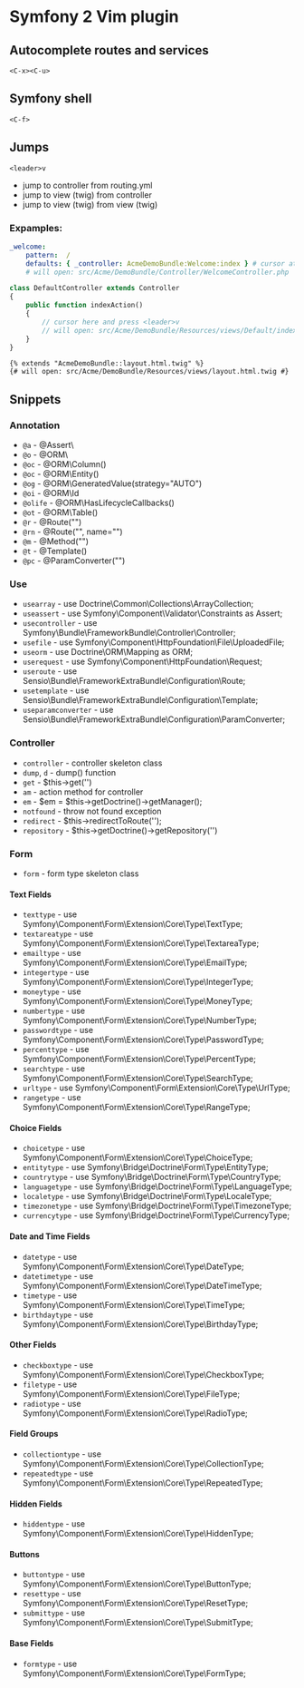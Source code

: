 # Symfony 2 Vim plugin

## Autocomplete routes and services

`<C-x><C-u>`

## Symfony shell

`<C-f>`

## Jumps

`<leader>v`

 * jump to controller from routing.yml
 * jump to view (twig) from controller
 * jump to view (twig) from view (twig)

### Expamples:

```yaml
_welcome:
    pattern:  /
    defaults: { _controller: AcmeDemoBundle:Welcome:index } # cursor at this line
    # will open: src/Acme/DemoBundle/Controller/WelcomeController.php

```

```php
class DefaultController extends Controller
{
    public function indexAction()
    {
        // cursor here and press <leader>v
        // will open: src/Acme/DemoBundle/Resources/views/Default/index.html.twig
    }
}
```

```twig
{% extends "AcmeDemoBundle::layout.html.twig" %}
{# will open: src/Acme/DemoBundle/Resources/views/layout.html.twig #}
```

## Snippets

### Annotation

 * `@a` - @Assert\
 * `@o` - @ORM\
 * `@oc` - @ORM\Column()
 * `@oc` - @ORM\Entity()
 * `@og` - @ORM\GeneratedValue(strategy="AUTO")
 * `@oi` - @ORM\Id
 * `@olife` - @ORM\HasLifecycleCallbacks()
 * `@ot` - @ORM\Table()
 * `@r` - @Route("")
 * `@rn` - @Route("", name="")
 * `@m` - @Method("")
 * `@t` - @Template()
 * `@pc` - @ParamConverter("")

### Use

 * `usearray` - use Doctrine\Common\Collections\ArrayCollection;
 * `useassert` - use Symfony\Component\Validator\Constraints as Assert;
 * `usecontroller` - use Symfony\Bundle\FrameworkBundle\Controller\Controller;
 * `usefile` - use Symfony\Component\HttpFoundation\File\UploadedFile;
 * `useorm` - use Doctrine\ORM\Mapping as ORM;
 * `userequest` - use Symfony\Component\HttpFoundation\Request;
 * `useroute` - use Sensio\Bundle\FrameworkExtraBundle\Configuration\Route;
 * `usetemplate` - use Sensio\Bundle\FrameworkExtraBundle\Configuration\Template;
 * `useparamconverter` - use Sensio\Bundle\FrameworkExtraBundle\Configuration\ParamConverter;

### Controller

 * `controller` - controller skeleton class
 * `dump`, `d` - dump() function
 * `get` - $this->get('')
 * `am` - action method for controller
 * `em` - $em = $this->getDoctrine()->getManager();
 * `notfound` - throw not found exception
 * `redirect` - $this->redirectToRoute('');
 * `repository` - $this->getDoctrine()->getRepository('')

### Form

 * `form` - form type skeleton class

#### Text Fields

 * `texttype` - use Symfony\Component\Form\Extension\Core\Type\TextType;
 * `textareatype` - use Symfony\Component\Form\Extension\Core\Type\TextareaType;
 * `emailtype` - use Symfony\Component\Form\Extension\Core\Type\EmailType;
 * `integertype` - use Symfony\Component\Form\Extension\Core\Type\IntegerType;
 * `moneytype` - use Symfony\Component\Form\Extension\Core\Type\MoneyType;
 * `numbertype` - use Symfony\Component\Form\Extension\Core\Type\NumberType;
 * `passwordtype` - use Symfony\Component\Form\Extension\Core\Type\PasswordType;
 * `percenttype` - use Symfony\Component\Form\Extension\Core\Type\PercentType;
 * `searchtype` - use Symfony\Component\Form\Extension\Core\Type\SearchType;
 * `urltype` - use Symfony\Component\Form\Extension\Core\Type\UrlType;
 * `rangetype` - use Symfony\Component\Form\Extension\Core\Type\RangeType;

#### Choice Fields

 * `choicetype` - use Symfony\Component\Form\Extension\Core\Type\ChoiceType;
 * `entitytype` - use Symfony\Bridge\Doctrine\Form\Type\EntityType;
 * `countrytype` - use Symfony\Bridge\Doctrine\Form\Type\CountryType;
 * `languagetype` - use Symfony\Bridge\Doctrine\Form\Type\LanguageType;
 * `localetype` - use Symfony\Bridge\Doctrine\Form\Type\LocaleType;
 * `timezonetype` - use Symfony\Bridge\Doctrine\Form\Type\TimezoneType;
 * `currencytype` - use Symfony\Bridge\Doctrine\Form\Type\CurrencyType;

#### Date and Time Fields

 * `datetype` - use Symfony\Component\Form\Extension\Core\Type\DateType;
 * `datetimetype` - use Symfony\Component\Form\Extension\Core\Type\DateTimeType;
 * `timetype` - use Symfony\Component\Form\Extension\Core\Type\TimeType;
 * `birthdaytype` - use Symfony\Component\Form\Extension\Core\Type\BirthdayType;

#### Other Fields

 * `checkboxtype` - use Symfony\Component\Form\Extension\Core\Type\CheckboxType;
 * `filetype` - use Symfony\Component\Form\Extension\Core\Type\FileType;
 * `radiotype` - use Symfony\Component\Form\Extension\Core\Type\RadioType;

#### Field Groups

 * `collectiontype` - use Symfony\Component\Form\Extension\Core\Type\CollectionType;
 * `repeatedtype` - use Symfony\Component\Form\Extension\Core\Type\RepeatedType;

#### Hidden Fields

 * `hiddentype` - use Symfony\Component\Form\Extension\Core\Type\HiddenType;

#### Buttons

 * `buttontype` - use Symfony\Component\Form\Extension\Core\Type\ButtonType;
 * `resettype` - use Symfony\Component\Form\Extension\Core\Type\ResetType;
 * `submittype` - use Symfony\Component\Form\Extension\Core\Type\SubmitType;

#### Base Fields

 * `formtype` - use Symfony\Component\Form\Extension\Core\Type\FormType;
